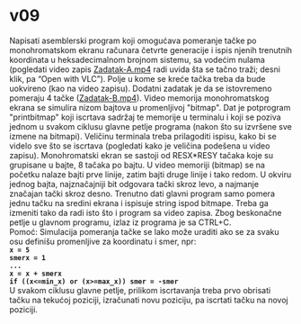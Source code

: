 # v09
Napisati asemblerski program koji omogućava pomeranje tačke po monohromatskom ekranu
računara četvrte generacije i ispis njenih trenutnih koordinata u heksadecimalnom brojnom sistemu,
sa vodećim nulama (pogledati video zapis [Zadatak-A.mp4](./Zadatak-A.mp4) radi uvida šta se tačno traži; desni
klik, pa “Open with VLC”). Polje u kome se kreće tačka treba da bude uokvireno (kao na video
zapisu). Dodatni zadatak je da se istovremeno pomeraju 4 tačke ([Zadatak-B.mp4](./Zadatak-B.mp4)).
Video memorija monohromatskog ekrana se simulira nizom bajtova u promenljivoj "bitmap". Dat je
potprogram "printbitmap" koji iscrtava sadržaj te memorije u terminalu i koji se poziva jednom u
svakom ciklusu glavne petlje programa (nakon što su izvršene sve izmene na bitmapi). Veličinu
terminala treba prilagoditi ispisu, kako bi se videlo sve što se iscrtava (pogledati kako je veličina
podešena u video zapisu).
Monohromatski ekran se sastoji od RESX*RESY tačaka koje su grupisane u bajte, 8 tačaka po
bajtu. U video memoriji (bitmap) se na početku nalaze bajti prve linije, zatim bajti druge linije i
tako redom. U okviru jednog bajta, najznačajniji bit odgovara tački skroz levo, a najmanje značajan
tački skroz desno.
Trenutno dati glavni program samo pomera jednu tačku na sredini ekrana i ispisuje string ispod
bitmape. Treba ga izmeniti tako da radi isto što i program sa video zapisa. Zbog beskonačne petlje u
glavnom programu, izlaz iz programa je sa CTRL+C.   
Pomoć:
Simulacija pomeranja tačke se lako može uraditi ako se za svaku osu definišu promenljive za
koordinatu i smer, npr:   
<b>`x = 5`   
`smerx = 1`   
`...`   
`x = x + smerx`   
`if ((x<=min_x) or (x>=max_x)) smer = -smer`</b>   
U svakom ciklusu glavne petlje, prilikom iscrtavanja treba prvo obrisati tačku na tekućoj poziciji,
izračunati novu poziciju, pa iscrtati tačku na novoj poziciji.